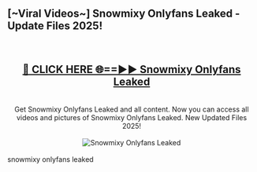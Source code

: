 <h2>[~Viral Videos~] Snowmixy Onlyfans Leaked - Update Files 2025!</h2>
<br>
<div align="center">
<h2><a href="https://betterlinks.top/A2PfLJ" rel="nofollow">🔴 CLICK HERE 🌐==►► Snowmixy Onlyfans Leaked</a></h2>
<br>
Get Snowmixy Onlyfans Leaked and all content. Now you can access all videos and pictures of Snowmixy Onlyfans Leaked. New Updated Files 2025!
<br>
<br>
<a href="https://betterlinks.top/A2PfLJ" rel="nofollow" data-target="animated-image.originalLink"><img src="https://i.ibb.co.com/WyWwxjT/player-gif2.gif" alt="Snowmixy Onlyfans Leaked" style="max-width: 100%; display: inline-block;" data-target="animated-image.originalImage"></a>
</div>
<br>
snowmixy onlyfans leaked